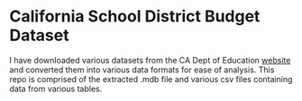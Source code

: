 # California School District Budget Dataset

I have downloaded various datasets from the CA Dept of Education [website](https://www.cde.ca.gov/ds/fd/) and converted them into various data formats for ease of analysis. This repo is comprised of the extracted .mdb file and various csv files containing data from various tables. 

